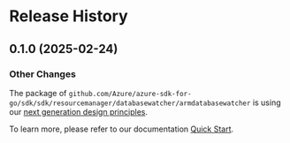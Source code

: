 # Release History

## 0.1.0 (2025-02-24)
### Other Changes

The package of `github.com/Azure/azure-sdk-for-go/sdk/sdk/resourcemanager/databasewatcher/armdatabasewatcher` is using our [next generation design principles](https://azure.github.io/azure-sdk/general_introduction.html).

To learn more, please refer to our documentation [Quick Start](https://aka.ms/azsdk/go/mgmt).